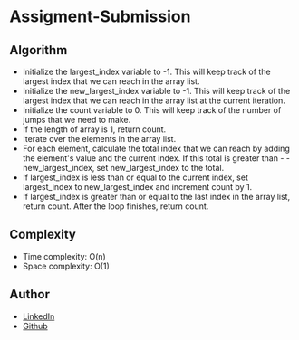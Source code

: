 # Assigment-Submission


## Algorithm

- Initialize the largest_index variable to -1. This will keep track of the largest index that we can reach in the array list.
- Initialize the new_largest_index variable to -1. This will keep track of the largest index that we can reach in the array list at the current iteration.
- Initialize the count variable to 0. This will keep track of the number of jumps that we need to make.
- If the length of array is 1, return count.
- Iterate over the elements in the array list.
- For each element, calculate the total index that we can reach by adding the element's value and the current index. If this total is greater than - -new_largest_index, set new_largest_index to the total.
- If largest_index is less than or equal to the current index, set largest_index to new_largest_index and increment count by 1.
- If largest_index is greater than or equal to the last index in the array list, return count.
After the loop finishes, return count.


## Complexity

- Time complexity: O(n)
- Space complexity: O(1)


## Author

- [LinkedIn](https://www.linkedin.com/in/rishikesh-jagadale-331812207/)
- [Github](https://github.com/rissh)
